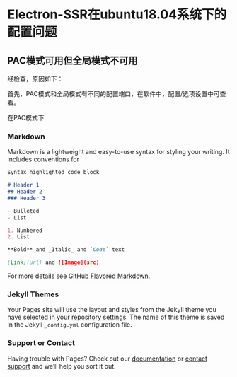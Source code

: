 # Electron-SSR在ubuntu18.04系统下的配置问题
## PAC模式可用但全局模式不可用

经检查，原因如下：

首先，PAC模式和全局模式有不同的配置端口，在软件中，配置/选项设置中可查看。


在PAC模式下

### Markdown

Markdown is a lightweight and easy-to-use syntax for styling your writing. It includes conventions for

```markdown
Syntax highlighted code block

# Header 1
## Header 2
### Header 3

- Bulleted
- List

1. Numbered
2. List

**Bold** and _Italic_ and `Code` text

[Link](url) and ![Image](src)
```

For more details see [GitHub Flavored Markdown](https://guides.github.com/features/mastering-markdown/).

### Jekyll Themes

Your Pages site will use the layout and styles from the Jekyll theme you have selected in your [repository settings](https://github.com/MasterYinYin/electron-ssr-backup/settings). The name of this theme is saved in the Jekyll `_config.yml` configuration file.

### Support or Contact

Having trouble with Pages? Check out our [documentation](https://help.github.com/categories/github-pages-basics/) or [contact support](https://github.com/contact) and we’ll help you sort it out.
